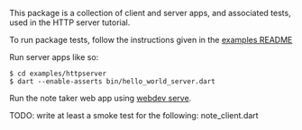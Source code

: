 This package is a collection of client and server apps, and associated tests,
used in the HTTP server tutorial.

To run package tests, follow the instructions given in the [examples
README](../README.md)

Run server apps like so:

```console
$ cd examples/httpserver
$ dart --enable-asserts bin/hello_world_server.dart
```

Run the note taker web app using [webdev serve][].

[webdev serve]: https://dart.dev/tools/webdev#serve

TODO: write at least a smoke test for the following: note_client.dart
